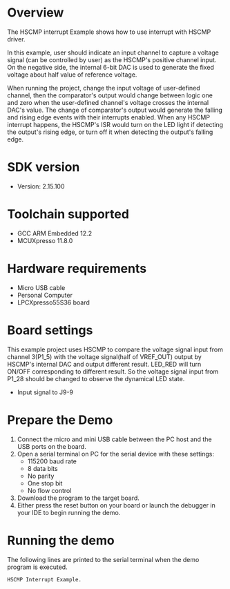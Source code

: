 Overview
========

The HSCMP interrupt Example shows how to use interrupt with HSCMP driver.

In this example, user should indicate an input channel to capture a voltage signal (can be controlled by user) as the 
HSCMP's positive channel input. On the negative side, the internal 6-bit DAC is used to generate the fixed voltage about
half value of reference voltage.

When running the project, change the input voltage of user-defined channel, then the comparator's output would change
between logic one and zero when the user-defined channel's voltage crosses the internal DAC's value. The change of
comparator's output would generate the falling and rising edge events with their interrupts enabled. When any HSCMP 
interrupt happens, the HSCMP's ISR would turn on the LED light if detecting the output's rising edge, or turn off it when
detecting the output's falling edge.

SDK version
===========
- Version: 2.15.100

Toolchain supported
===================
- GCC ARM Embedded  12.2
- MCUXpresso  11.8.0

Hardware requirements
=====================
- Micro USB cable
- Personal Computer
- LPCXpresso55S36 board

Board settings
==============
This example project uses HSCMP to compare the voltage signal input from channel 3(P1_5)
with the voltage signal(half of VREF_OUT) output by HSCMP's internal DAC and output different result.
LED_RED will turn ON/OFF corresponding to different result. So the voltage signal input from P1_28
should be changed to observe the dynamical LED state.
- Input signal to J9-9

Prepare the Demo
================
1. Connect the micro and mini USB cable between the PC host and the USB ports on the board.
2. Open a serial terminal on PC for the serial device with these settings:
    - 115200 baud rate
    - 8 data bits
    - No parity
    - One stop bit
    - No flow control
3. Download the program to the target board.
4. Either press the reset button on your board or launch the debugger in your IDE to begin running
   the demo.

Running the demo
================
The following lines are printed to the serial terminal when the demo program is executed.
~~~~~~~~~~~~~~~~~~~~~~~~~~~~~~~~~~~~~~~~
HSCMP Interrupt Example.
~~~~~~~~~~~~~~~~~~~~~~~~~~~~~~~~~~~~~~~~

